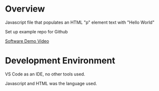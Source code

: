 # Overview
Javascript file that populates an HTML "p" element text with "Hello World"

Set up example repo for Github

[Software Demo Video](https://youtu.be/BTHtROqdVd4)

# Development Environment

VS Code as an IDE, no other tools used. 

Javascript and HTML was the language used.